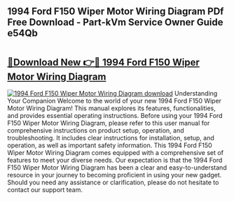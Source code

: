 ## 1994 Ford F150 Wiper Motor Wiring Diagram PDf Free Download - Part-kVm Service Owner Guide e54Qb

# <h2><a href="http://dfmo3jj.blite.top/?on=1994+Ford+F150+Wiper+Motor+Wiring+Diagram">🔗Download New 👉🔴 1994 Ford F150 Wiper Motor Wiring Diagram</a></h2>

[![1994 Ford F150 Wiper Motor Wiring Diagram download](https://i.imgur.com/lujVjoI.png)](http://dfmo3jj.blite.top/?on=1994+Ford+F150+Wiper+Motor+Wiring+Diagram)
Understanding Your Companion Welcome to the world of your new 1994 Ford F150 Wiper Motor Wiring Diagram! This manual explores its features, functionalities, and provides essential operating instructions. Before using your 1994 Ford F150 Wiper Motor Wiring Diagram, please refer to this user manual for comprehensive instructions on product setup, operation, and troubleshooting. It includes clear instructions for installation, setup, and operation, as well as important safety information. This 1994 Ford F150 Wiper Motor Wiring Diagram comes equipped with a comprehensive set of features to meet your diverse needs. Our expectation is that the 1994 Ford F150 Wiper Motor Wiring Diagram has been a clear and easy-to-understand resource in your journey to becoming proficient in using your new gadget. Should you need any assistance or clarification, please do not hesitate to contact our support team.
